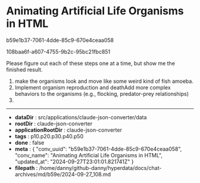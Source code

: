 # Animating Artificial Life Organisms in HTML

b59e1b37-7061-4dde-85c9-670e4ceaa058

108baa6f-a607-4755-9b2c-95bc21fbc851

Please figure out each of these steps one at a time, but show me the finished result.
1. make the organisms look and move like some weird kind of fish amoeba.
2. Implement organism reproduction and deathAdd more complex behaviors to the organisms (e.g., flocking, predator-prey relationships)
3.

---

* **dataDir** : src/applications/claude-json-converter/data
* **rootDir** : claude-json-converter
* **applicationRootDir** : claude-json-converter
* **tags** : p10.p20.p30.p40.p50
* **done** : false
* **meta** : {
  "conv_uuid": "b59e1b37-7061-4dde-85c9-670e4ceaa058",
  "conv_name": "Animating Artificial Life Organisms in HTML",
  "updated_at": "2024-09-27T23:01:01.821741Z"
}
* **filepath** : /home/danny/github-danny/hyperdata/docs/chat-archives/md/b59e/2024-09-27_108.md